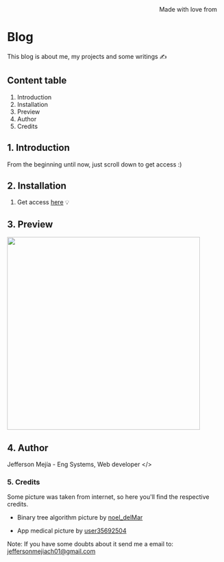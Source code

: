 <div align="right">
Made with love from <img src='https://i.postimg.cc/Mc25FLHJ/Flag-of-Ecuador.png' width='10'/> 
</div>

# **Blog**

This blog is about me, my projects and some writings ✍️

## Content table

1. Introduction
2. Installation
3. Preview
4. Author
5. Credits

## 1. Introduction

From the beginning until now, just scroll down to get access :)

## 2. Installation

1. Get access [here](https://jeffersonmejia.github.io/universe-app) 💡

## 3. Preview

<img src="https://i.postimg.cc/rmQMKxnK/Frame-1-1.png" width="450"/>

## 4. Author

Jefferson Mejía - Eng Systems, Web developer </>

### 5. Credits

Some picture was taken from internet, so here you'll find the respective credits.

- Binary tree algorithm picture by [noel_delMar](https://www.istockphoto.com/es/portfolio/noel_delMar?mediatype=illustration)

- App medical picture by [user35692504](https://www.freepik.es/autor/user35692504)

Note: If you have some doubts about it send me a email to: jeffersonmejiach01@gmail.com
